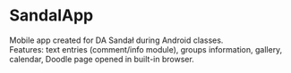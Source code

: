 # SandalApp
Mobile app created for DA Sandał during Android classes.  
Features: text entries (comment/info module), groups information, gallery, calendar, Doodle page opened in built-in browser.
